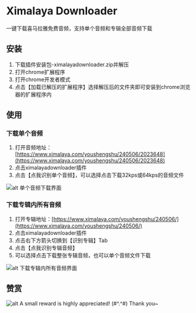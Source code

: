 # Ximalaya Downloader
一键下载喜马拉雅免费音频，支持单个音频和专辑全部音频下载  

## 安装
1. 下载插件安装包-ximalayadownloader.zip并解压
2. 打开chrome扩展程序
3. 打开chrome开发者模式
4. 点击【加载已解压的扩展程序】选择解压后的文件夹即可安装到chrome浏览器的扩展程序内

## 使用

### 下载单个音频
1. 打开音频地址：[https://www.ximalaya.com/youshengshu/240506/2023648](https://www.ximalaya.com/youshengshu/240506/2023648)
2. 点击ximalayadownloader插件
3. 点击【点我识别单个音频】，可以选择点击下载32kps或64kps的音频文件

![alt 单个音频下载界面](http://ww1.sinaimg.cn/large/007ZqBsIgy1gmqtyz6f11j31km0smwjm.jpg)

### 下载专辑内所有音频
1. 打开专辑地址：[https://www.ximalaya.com/youshengshu/240506/](https://www.ximalaya.com/youshengshu/240506/)
2. 点击ximalayadownloader插件
3. 点击右下方箭头切换到【识别专辑】Tab
4. 点击【点我识别专辑音频】
5. 可以选择点击下载整张专辑音频，也可以单个音频文件下载

![alt 下载专辑内所有音频界面](http://ww1.sinaimg.cn/large/007ZqBsIgy1gmqu10idpnj31mi0smn2m.jpg)

## 赞赏
![alt A small reward is highly appreciated! (#^.^#) Thank you~](http://ww1.sinaimg.cn/large/007ZqBsIgy1gmqu5iv36gj30fp0fodgj.jpg)